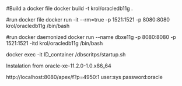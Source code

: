 #Build a docker file
docker build -t krol/oracledb11g .

#run docker file
docker run -it --rm=true -p 1521:1521 -p 8080:8080 krol/oracledb11g /bin/bash 

#run docker daemonized
docker run --name dbxe11g -p 8080:8080 -p 1521:1521 -itd krol/oracledb11g /bin/bash 

docker exec -it ID_container /dbscritps/startup.sh 

Instalation from oracle-xe-11.2.0-1.0.x86_64

http://localhost:8080/apex/f?p=4950:1
user:sys
password:oracle